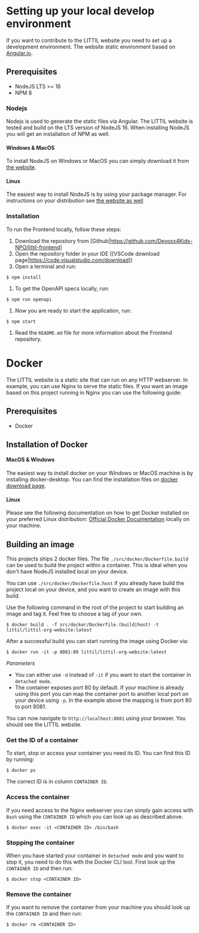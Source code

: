 # Setting up your local develop environment

If you want to contribute to the LITTIL website you need to set up a development environment. The website static environment based on [Angular.io](https://angular.io).

## Prerequisites

- NodeJS LTS >= 16
- NPM 8

### Nodejs

Nodejs is used to generate the static files via Angular. The LITTIL website is tested and build on the LTS version of NodeJS 16.
When installing NodeJS you will get an installation of NPM as well.

#### Windows & MacOS

To install NodeJS on Windows or MacOS you can simply download it from [the website](https://nodejs.org/en/).

#### Linux

The easiest way to install NodeJS is by using your package manager. For instructions on your distribution see [the website as well](https://nodejs.org/en/download/package-manager/)

### Installation

To run the Frontend locally, follow these steps:

1. Download the repository from [Github|https://github.com/Devoxx4Kids-NPO/littil-frontend]
1. Open the repository folder in your IDE ([VSCode download page|https://code.visualstudio.com/download])
1. Open a terminal and run:

```shell
$ npm install
```

1. To get the OpenAPI specs locally, run:

```shell
$ npm run openapi
```

1. Now you are ready to start the application, run:

```shell
$ npm start
```

1. Read the `README.md` file for more information about the Frontend repository.

# Docker

The LITTIL website is a static site that can run on any HTTP webserver. In example, you can use Nginx to serve the static files.
If you want an image based on this project running in Nginx you can use the following guide:

## Prerequisites

- Docker

## Installation of Docker

#### MacOS & Windows

The easiest way to install docker on your Windows or MacOS machine is by installing docker-desktop. You can find the
installation files on [docker download page](https://www.docker.com/get-started).

#### Linux

Please see the following documentation on how to get Docker installed on your preferred Linux distribution:
[Official Docker Documentation](https://docs.docker.com/engine/install/#server)
locally on your machine.

## Building an image

This projects ships 2 docker files. The file `./src/docker/Dockerfile.build` can be used to build the project within
a container. This is ideal when you don't have NodeJS installed local on your device.

You can use `./src/docker/Dockerfile.host` if you already have build the project local on your device, and you
want to create an image with this build.

Use the following command in the root of the project to start building an image and tag it. Feel free to choose a tag of your own.

```shell
$ docker build . -f src/docker/Dockerfile.(build|host) -t littil/littil-org-website:latest
```

After a successful build you can start running the image using Docker via:

```shell
$ docker run -it -p 8081:80 littil/littil-org-website:latest
```

_Parameters_

- You can either use `-d` instead of `-it` if you want to start the container in `detached mode`.
- The container exposes port 80 by default. If your machine is already using this port you can map the
  container port to another local port on your device using `-p`. In the example above the mapping is from port 80 to port 8081.

You can now navigate to `http://localhost:8081` using your browser. You should see the LITTIL website.

### Get the ID of a container

To start, stop or access your container you need its ID. You can find this ID by running:

```shell
$ docker ps
```

The correct ID is in column `CONTAINER ID`.

### Access the container

If you need access to the Nginx webserver you can simply gain access with `Bash` using the `CONTAINER ID`
which you can look up as described above.

```shell
$ docker exec -it <CONTAINER ID> /bin/bash
```

### Stopping the container

When you have started your container in `detached mode` and you want to stop it, you need to do this with the Docker CLI tool.
First look up the `CONTAINER ID` and then run:

```shell
$ docker stop <CONTAINER ID>
```

### Remove the container

If you want to remove the container from your machine you should look up the `CONTAINER ID` and then run:

```shell
$ docker rm <CONTAINER ID>
```
